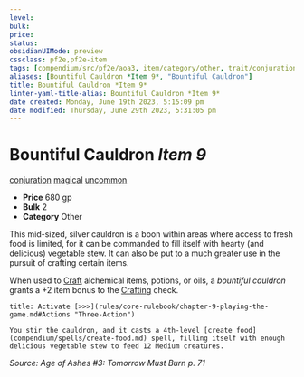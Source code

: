 ```yaml
---
level:
bulk:
price:
status:
obsidianUIMode: preview
cssclass: pf2e,pf2e-item
tags: [compendium/src/pf2e/aoa3, item/category/other, trait/conjuration, trait/magical, trait/uncommon]
aliases: [Bountiful Cauldron *Item 9*, "Bountiful Cauldron"]
title: Bountiful Cauldron *Item 9*
linter-yaml-title-alias: Bountiful Cauldron *Item 9*
date created: Monday, June 19th 2023, 5:15:09 pm
date modified: Thursday, June 29th 2023, 5:31:05 pm
---
```


# Bountiful Cauldron *Item 9*

[conjuration](rules/traits/conjuration.md) [magical](rules/traits/magical.md) [uncommon](rules/traits/uncommon.md)  

- **Price** 680 gp
- **Bulk** 2
- **Category** Other

This mid-sized, silver cauldron is a boon within areas where access to fresh food is limited, for it can be commanded to fill itself with hearty (and delicious) vegetable stew. It can also be put to a much greater use in the pursuit of crafting certain items.

When used to [Craft](rules/actions/craft.md) alchemical items, potions, or oils, a *bountiful cauldron* grants a +2 item bonus to the [Crafting](compendium/skills.md#Crafting) check.

```ad-embed-ability
title: Activate [>>>](rules/core-rulebook/chapter-9-playing-the-game.md#Actions "Three-Action")

You stir the cauldron, and it casts a 4th-level [create food](compendium/spells/create-food.md) spell, filling itself with enough delicious vegetable stew to feed 12 Medium creatures.
```

*Source: Age of Ashes #3: Tomorrow Must Burn p. 71*

